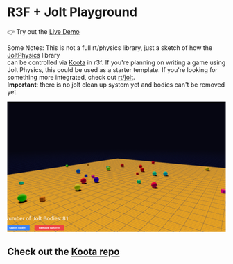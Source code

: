 # R3F + Jolt Playground

👉 Try out the [Live Demo](https://codesandbox.io/p/github/Ctrlmonster/koota-jolt-testground/main)

Some Notes:
This is not a full rt/physics library, just a sketch of how the [JoltPhysics](https://github.com/jrouwe/JoltPhysics.js/) library  
can be controlled via [Koota](https://github.com/pmndrs/koota) in r3f. If you're planning on writing a game using Jolt Physics, this
could be used as a starter template. If you're looking for something more integrated, check out [rt/jolt](https://github.com/pmndrs/react-three-jolt).<br/>
**Important**: there is no jolt clean up system yet and bodies can't be removed yet.

![screenshot_.png](screenshot_.png)


## Check out the [Koota repo](https://github.com/pmndrs/koota) ##



 


